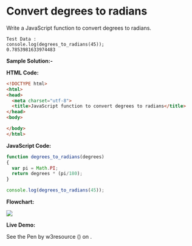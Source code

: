 # Convert degrees to radians

Write a JavaScript function to convert degrees to radians.

```
Test Data : 
console.log(degrees_to_radians(45));
0.7853981633974483
```

**Sample Solution:-**

**HTML Code:**

```html
<!DOCTYPE html>
<html>
<head>
  <meta charset="utf-8">
  <title>JavaScript function to convert degrees to radians</title>
</head>
<body>

</body>
</html>

```

**JavaScript Code:**

```js
function degrees_to_radians(degrees)
{
  var pi = Math.PI;
  return degrees * (pi/180);
}

console.log(degrees_to_radians(45));

```

**Flowchart:**

![](https://www.w3resource.com/w3r_images/javascript-math-exercise-33.png)

**Live Demo:**

<section class="expand-codepen"><p data-height="380" data-theme-id="0" data-slug-hash="jGLepN" data-default-tab="js,result" data-user="w3resource" data-embed-version="2" data-pen-title="JavaScript - common-editor-exercises" data-editable="true" class="codepen">See the Pen by w3resource () on .</p><codepen></codepen></section>